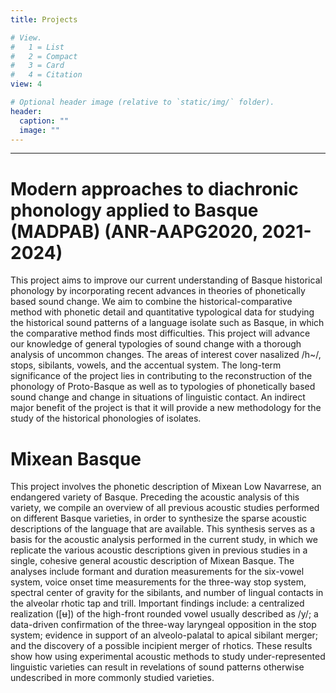 ```yaml
---
title: Projects

# View.
#   1 = List
#   2 = Compact
#   3 = Card
#   4 = Citation
view: 4

# Optional header image (relative to `static/img/` folder).
header:
  caption: ""
  image: ""
---
```




--------------------------------------------------

Modern approaches to diachronic phonology applied to Basque (MADPAB) (ANR-AAPG2020, 2021-2024)
=============

This project aims to improve our current understanding of Basque historical phonology by incorporating recent advances in theories of phonetically based sound change. We aim to combine the historical-comparative method with phonetic detail and quantitative typological data for studying the historical sound patterns of a language isolate such as Basque, in which the comparative method finds most difficulties. This project will advance our knowledge of general typologies of sound change with a thorough analysis of uncommon changes. The areas of interest cover nasalized /h~/, stops, sibilants, vowels, and the accentual system. The long-term significance of the project lies in contributing to the reconstruction of the phonology of Proto-Basque as well as to typologies of phonetically based sound change and change in situations of linguistic contact. An indirect major benefit of the project is that it will provide a new methodology for the study of the historical phonologies of isolates.


Mixean Basque
=============

This project involves the phonetic description of Mixean Low Navarrese, an endangered variety of Basque. Preceding the acoustic analysis of this variety, we compile an overview of all previous acoustic studies performed on different Basque varieties, in order to synthesize the sparse acoustic descriptions of the language that are available. This synthesis serves as a basis for the acoustic analysis performed in the current study, in which we replicate the various acoustic descriptions given in previous studies in a single, cohesive general acoustic description of Mixean Basque. The analyses include formant and duration measurements for the six-vowel system, voice onset time measurements for the three-way stop system, spectral center of gravity for the sibilants, and number of lingual contacts in the alveolar rhotic tap and trill. Important findings include: a centralized realization ([ʉ]) of the high-front rounded vowel usually described as /y/; a data-driven confirmation of the three-way laryngeal opposition in the stop system; evidence in support of an alveolo-palatal to apical sibilant merger; and the discovery of a possible incipient merger of rhotics. These results show how using experimental acoustic methods to study under-represented linguistic varieties can result in revelations of sound patterns otherwise undescribed in more commonly studied varieties.
